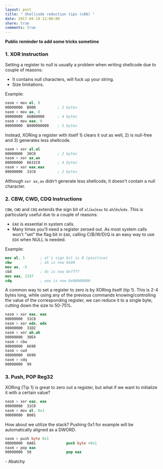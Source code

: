 ```yaml
---
layout: post
title: " Shellcode reduction tips (x86) "
date: 2017-04-19 12:00:00
share: true
comments: true
---
```


**Public reminder to add some tricks sometime** 
  

### 1\. XOR Instruction

Setting a register to null is usually a problem when writing shellcode due to couple of reasons:  
  
* It contains null characters, will fuck up your string.  
* Size limitations.  
  
Example:  

```nasm
nasm > mov al, 0  
00000000  B000          ; 2 bytes  
nasm > mov ax, 0  
00000000  66B80000      ; 4 bytes  
nasm > mov eax, 0  
00000000  B800000000    ; 5 bytes
```
  
Instead, XORing a register with itself 1) clears it out as well, 2) is null-free and 3) generates less shellcode.  
  
```nasm
nasm > xor al,al  
00000000  30C0          ; 2 bytes 
nasm > xor ax,ax  
00000000  6631C0        ; 4 bytes 
nasm > xor eax,eax  
00000000  31C0          ; 2 bytes
```
  
Although `xor ax,ax` didn't generate less shellcode, it doesn't contain a null character.  
  

### 2\. CBW, CWD, CDQ Instructions

`CBW`, `CWD` and `CDQ` extends the sign bit of `al`/`ax`/`eax` to `ah`/`dx`/`edx`. This is particularly useful due to a couple of reasons:  
  
* `EAX` is essential in system calls.  
* Many times you'll need a register zeroed out. As most system calls won't "set" the flag bit in `EAX`, calling C{B/W/D}Q is an easy way to use `EDX` when NULL is needed.  
  
Example:

```nasm
mov al, 5       ; al's sign bit is 0 (positive)
cbw             ; ah is now 0x00
mov ax, -5
cbd             ; dx is now 0xffff
mov eax, 1337
cdq             ; eax is now 0x00000000
```
  
A common way to set a register to zero is by XORing itself (tip 1). This is 2-4 bytes long, while using any of the previous commands knowing/controlling the value of the corresponding register, we can reduce it to a single byte, cutting down the size to 50-75%.  

```nasm
nasm > xor eax, eax  
00000000  31C0  
nasm > xor edx, edx  
00000000  31D2  
nasm > xor ah,ah  
00000000  30E4  
nasm > cbw  
00000000  6698  
nasm > cwd  
00000000  6699  
nasm > cdq  
00000000  99  
```

### 3\. Push, POP Reg32

XORing (Tip 1) is great to zero out a register, but what if we want to initialize it with a certain value?

```nasm
nasm > xor eax, eax  
00000000  31C0  
nasm > mov al, 0x1  
00000000  B001
```
  
How about we utilize the stack? Pushing 0x1 for example will be automatically aligned as a DWORD.  

```nasm
nasm > push byte 0x1  
00000000  6A01              push byte +0x1  
nasm > pop eax  
00000000  58                pop eax
```


\- Abatchy


